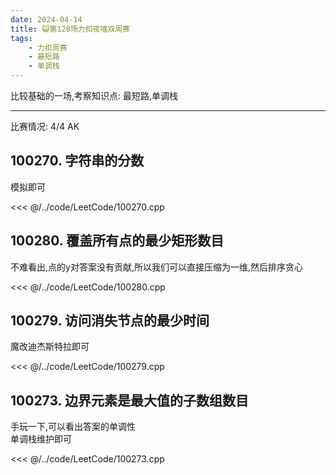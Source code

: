 ```yaml
---
date: 2024-04-14
title: 😺第128场力扣夜喵双周赛
tags:
    - 力扣周赛
    - 最短路
    - 单调栈
---
```


比较基础的一场,考察知识点: 最短路,单调栈

---

比赛情况: 4/4 AK

## 100270. 字符串的分数

模拟即可

<<< @/../code/LeetCode/100270.cpp

## 100280. 覆盖所有点的最少矩形数目

不难看出,点的y对答案没有贡献,所以我们可以直接压缩为一维,然后排序贪心

<<< @/../code/LeetCode/100280.cpp

## 100279. 访问消失节点的最少时间

魔改迪杰斯特拉即可

<<< @/../code/LeetCode/100279.cpp

## 100273. 边界元素是最大值的子数组数目

手玩一下,可以看出答案的单调性  
单调栈维护即可

<<< @/../code/LeetCode/100273.cpp